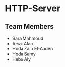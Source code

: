 # HTTP-Server

## Team Members
- Sara Mahmoud
- Arwa Alaa
- Hoda Zain El-Abden
- Hoda Samy
- Heba Aly
